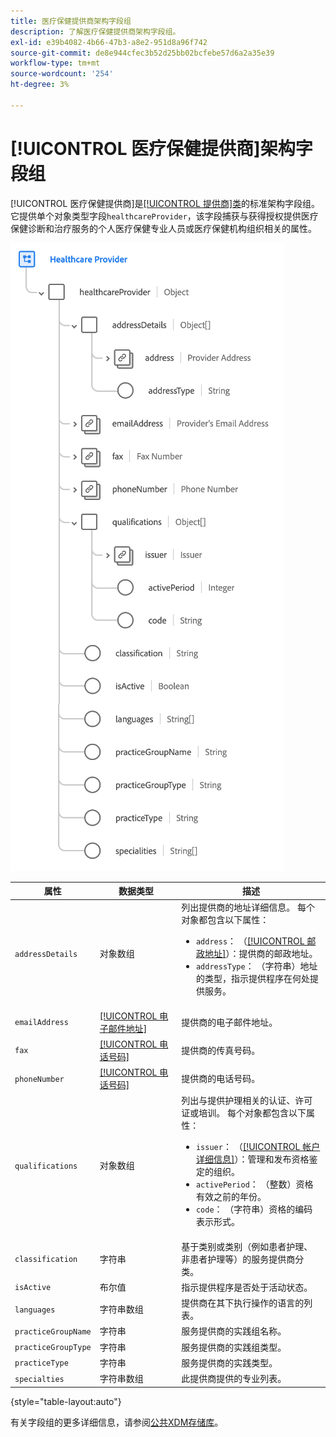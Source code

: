 ```yaml
---
title: 医疗保健提供商架构字段组
description: 了解医疗保健提供商架构字段组。
exl-id: e39b4082-4b66-47b3-a8e2-951d8a96f742
source-git-commit: de8e944cfec3b52d25bb02bcfebe57d6a2a35e39
workflow-type: tm+mt
source-wordcount: '254'
ht-degree: 3%

---
```


# [!UICONTROL 医疗保健提供商]架构字段组

[!UICONTROL 医疗保健提供商]是[[!UICONTROL 提供商]类](../../classes/provider.md)的标准架构字段组。 它提供单个对象类型字段`healthcareProvider`，该字段捕获与获得授权提供医疗保健诊断和治疗服务的个人医疗保健专业人员或医疗保健机构组织相关的属性。

![](../../images/field-groups/healthcare-provider.png)

| 属性 | 数据类型 | 描述 |
| --- | --- | --- |
| `addressDetails` | 对象数组 | 列出提供商的地址详细信息。 每个对象都包含以下属性： <ul><li>`address`： （[[!UICONTROL 邮政地址]](../../data-types/postal-address.md)）：提供商的邮政地址。</li><li>`addressType`： （字符串）地址的类型，指示提供程序在何处提供服务。</li></ul> |
| `emailAddress` | [[!UICONTROL 电子邮件地址]](../../data-types/email-address.md) | 提供商的电子邮件地址。 |
| `fax` | [[!UICONTROL 电话号码]](../../data-types/phone-number.md) | 提供商的传真号码。 |
| `phoneNumber` | [[!UICONTROL 电话号码]](../../data-types/phone-number.md) | 提供商的电话号码。 |
| `qualifications` | 对象数组 | 列出与提供护理相关的认证、许可证或培训。 每个对象都包含以下属性： <ul><li>`issuer`： （[[!UICONTROL 帐户详细信息]](../../data-types/account-details.md)）：管理和发布资格鉴定的组织。</li><li>`activePeriod`： （整数）资格有效之前的年份。</li><li>`code`： （字符串）资格的编码表示形式。</li></ul> |
| `classification` | 字符串 | 基于类别或类别（例如患者护理、非患者护理等）的服务提供商分类。 |
| `isActive` | 布尔值 | 指示提供程序是否处于活动状态。 |
| `languages` | 字符串数组 | 提供商在其下执行操作的语言的列表。 |
| `practiceGroupName` | 字符串 | 服务提供商的实践组名称。 |
| `practiceGroupType` | 字符串 | 服务提供商的实践组类型。 |
| `practiceType` | 字符串 | 服务提供商的实践类型。 |
| `specialties` | 字符串数组 | 此提供商提供的专业列表。 |

{style="table-layout:auto"}

有关字段组的更多详细信息，请参阅[公共XDM存储库](https://github.com/adobe/xdm/blob/master/components/fieldgroups/provider/healthcare-provider-details.schema.json)。
